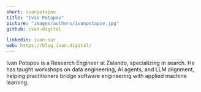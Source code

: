 ```yaml
---
short: ivanpotapov
title: "Ivan Potapov"
picture: "images/authors/ivanpotapov.jpg"
github: ivan-digital

linkedin: ivan-sur
web: https://blog.ivan.digital/
---
```


Ivan Potapov is a Research Engineer at Zalando, specializing in search. He has taught workshops on data engineering, AI agents, and LLM alignment, helping practitioners bridge software engineering with applied machine learning.